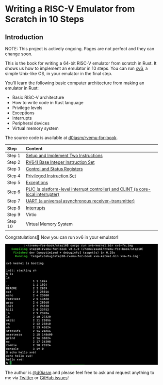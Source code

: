 # Writing a RISC-V Emulator from Scratch in 10 Steps

## Introduction

NOTE: This project is actively ongoing. Pages are not perfect and they can change soon.

This is the book for writing a 64-bit RISC-V emulator from scratch in Rust. It shows us how to implement an emulator in 10 steps. You can run [xv6](https://github.com/mit-pdos/xv6-riscv), a simple Unix-like OS, in your emulator in the final step.

You'll learn the following basic computer architecture from making an emulator in Rust:

* Basic RISC-V architecture
* How to write code in Rust language
* Privilege levels
* Exceptions
* Interrupts
* Peripheral devices
* Virtual memory system

The source code is available at [d0iasm/rvemu-for-book](https://github.com/d0iasm/rvemu-for-book).

| Step | Content |
| :--- | :--- |
| Step 1 | [Setup and Implement Two Instructions](hardware-components/cpu-with-two-instructions.md) |
| Step 2 | [RV64I Base Integer Instruction Set](hardware-components/memory-and-system-bus.md) |
| Step 3 | [Control and Status Registers](hardware-components/control-and-status-registers.md) |
| Step 4 | [Privileged Instruction Set](hardware-components/privileged-architecture.md) |
| Step 5 | [Exceptions](hardware-components/exceptions.md) |
| Step 6 | [PLIC \(a platform-level interrupt controller\) and CLINT \(a core-local interrupter\)](hardware-components/plic-a-platform-level-interrupt-controller-and-clint-a-core-local-interrupter.md) |
| Step 7 | [UART \(a universal asynchronous receiver-transmitter\)](hardware-components/uart-a-universal-asynchronous-receiver-transmitter.md) |
| Step 8 | [Interrupts](hardware-components/interrupts.md) |
| Step 9 | Virtio |
| Step 10 | Virtual Memory System |

Congratulations🎉 Now you can run xv6 in your emulator!

![](.gitbook/assets/2020-08-16-rvemu-for-book-xv6.png)

The author is [@d0iasm](https://twitter.com/d0iasm) and please feel free to ask and request anything to me via [Twitter](https://twitter.com/d0iasm) or [GitHub issues](https://github.com/d0iasm/rvemu-for-book/issues)!

